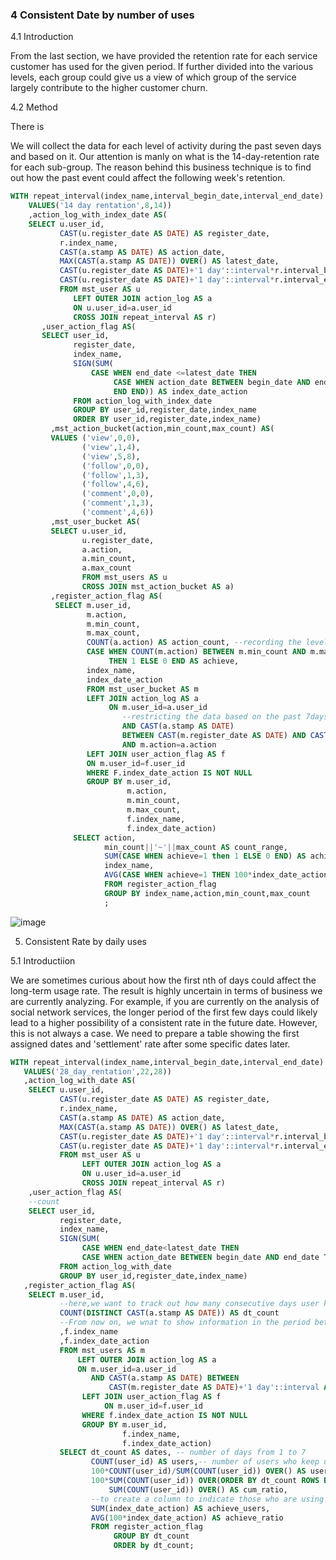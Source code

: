 ### 4 Consistent Date by number of uses


 4.1 Introduction 

From the last section, we have provided the retention rate for each service customer has used for the given period. 
If further divided into the various levels, each group could give us a view of which group of the service largely contribute to 
the higher customer churn.  

4.2 Method

There is 



We will collect the data for each level of activity during the past seven days and based on it.
Our attention is manly on what is the 14-day-retention rate for each sub-group.
The reason behind this business technique is to find out how the past event could affect the following week's retention. 




```sql
WITH repeat_interval(index_name,interval_begin_date,interval_end_date) AS(
    VALUES('14 day rentation',8,14))
    ,action_log_with_index_date AS(
    SELECT u.user_id,
           CAST(u.register_date AS DATE) AS register_date,
           r.index_name,
           CAST(a.stamp AS DATE) AS action_date,
           MAX(CAST(a.stamp AS DATE)) OVER() AS latest_date,
           CAST(u.register_date AS DATE)+'1 day'::interval*r.interval_begin_date AS begin_date,
           CAST(u.register_date AS DATE)+'1 day'::interval*r.interval_end_date AS end_date
           FROM mst_user AS u
              LEFT OUTER JOIN action_log AS a
              ON u.user_id=a.user_id
              CROSS JOIN repeat_interval AS r)
       ,user_action_flag AS(
       SELECT user_id,
              register_date,
              index_name,
              SIGN(SUM(
                  CASE WHEN end_date <=latest_date THEN
                       CASE WHEN action_date BETWEEN begin_date AND end_date THEN 1 ELSE 0 
                       END END)) AS index_date_action
              FROM action_log_with_index_date
              GROUP BY user_id,register_date,index_name
              ORDER BY user_id,register_date,index_name)
         ,mst_action_bucket(action,min_count,max_count) AS(
         VALUES ('view',0,0),
                ('view',1,4),
                ('view',5,8),
                ('follow',0,0),
                ('follow',1,3),
                ('follow',4,6),
                ('comment',0,0),
                ('comment',1,3),
                ('comment',4,6))
         ,mst_user_bucket AS(
         SELECT u.user_id, 
                u.register_date,
                a.action,
                a.min_count,
                a.max_count
                FROM mst_users AS u
                CROSS JOIN mst_action_bucket AS a)
         ,register_action_flag AS(
          SELECT m.user_id,
                 m.action,
                 m.min_count,
                 m.max_count,
                 COUNT(a.action) AS action_count, --recording the level of each activity for the past 7 days.
                 CASE WHEN COUNT(m.action) BETWEEN m.min_count AND m.max_count
                      THEN 1 ELSE 0 END AS achieve,
                 index_name,
                 index_date_action
                 FROM mst_user_bucket AS m
                 LEFT JOIN action_log AS a
                      ON m.user_id=a.user_id
                         --restricting the data based on the past 7days
                         AND CAST(a.stamp AS DATE)  
                         BETWEEN CAST(m.register_date AS DATE) AND CAST(m.register_date AS DATE)+'7 day'::interval
                         AND m.action=a.action
                 LEFT JOIN user_action_flag AS f
                 ON m.user_id=f.user_id
                 WHERE F.index_date_action IS NOT NULL
                 GROUP BY m.user_id,
                          m.action,
                          m.min_count,
                          m.max_count,
                          f.index_name,
                          f.index_date_action)
              SELECT action,
                     min_count||'~'||max_count AS count_range,
                     SUM(CASE WHEN achieve=1 then 1 ELSE 0 END) AS achieve,
                     index_name,
                     AVG(CASE WHEN achieve=1 THEN 100*index_date_action END) as achieve_index_rate 
                     FROM register_action_flag
                     GROUP BY index_name,action,min_count,max_count
                     ;
```
![image](https://user-images.githubusercontent.com/53164959/64873763-c0c9f980-d684-11e9-9d66-5752f91f8772.png)

5. Consistent Rate by daily uses

5.1 Introductiion

We are sometimes curious about how the first nth of days could affect the long-term usage rate. The result is highly uncertain in terms of business we are currently analyzing. For example, if you are currently on the analysis of social network services, the longer period of the first few days could likely lead to a higher possibility of a consistent rate in the future date. However, this is not always a case.  We need to prepare a table showing the first assigned dates and 'settlement' rate after some specific dates later.  

 ```sql
WITH repeat_interval(index_name,interval_begin_date,interval_end_date) AS(
    VALUES('28_day_rentation',22,28))
    ,action_log_with_date AS(
     SELECT u.user_id,
            CAST(u.register_date AS DATE) AS register_date,
            r.index_name,
            CAST(a.stamp AS DATE) AS action_date,
            MAX(CAST(a.stamp AS DATE)) OVER() AS latest_date,
            CAST(u.register_date AS DATE)+'1 day'::interval*r.interval_begin_date AS begin_date,
            CAST(u.register_date AS DATE)+'1 day'::interval*r.interval_end_date AS end_date
            FROM mst_user AS u
                 LEFT OUTER JOIN action_log AS a
                 ON u.user_id=a.user_id
                 CROSS JOIN repeat_interval AS r)
     ,user_action_flag AS(
     --count 
     SELECT user_id,
            register_date,
            index_name,
            SIGN(SUM(
                 CASE WHEN end_date<latest_date THEN
                 CASE WHEN action_date BETWEEN begin_date AND end_date THEN 1 ELSE 0 END END)) AS index_date_action
            FROM action_log_with_date
            GROUP BY user_id,register_date,index_name)
    ,register_action_flag AS(
     SELECT m.user_id,
            --here,we want to track out how many consecutive days user keep log-in for during the first 8 days
            COUNT(DISTINCT CAST(a.stamp AS DATE)) AS dt_count
            --From now on, we wnat to show information in the period between 22 and 28 days after registration
            ,f.index_name
            ,f.index_date_action
            FROM mst_users AS m
                LEFT OUTER JOIN action_log AS a
                ON m.user_id=a.user_id
                   AND CAST(a.stamp AS DATE) BETWEEN 
                       CAST(m.register_date AS DATE)+'1 day'::interval AND CAST(m.register_date AS DATE)+'7 day'::interval
                 LEFT JOIN user_action_flag AS f
                      ON m.user_id=f.user_id
                 WHERE f.index_date_action IS NOT NULL
                 GROUP BY m.user_id,
                          f.index_name,
                          f.index_date_action)
            SELECT dt_count AS dates, -- number of days from 1 to 7
                   COUNT(user_id) AS users,-- number of users who keep using services from day 1 to day 7
                   100*COUNT(user_id)/SUM(COUNT(user_id)) OVER() AS user_ratio,
                   100*SUM(COUNT(user_id)) OVER(ORDER BY dt_count ROWS BETWEEN UNBOUNDED PRECEDING AND CURRENT ROW)/
                       SUM(COUNT(user_id)) OVER() AS cum_ratio,
                   --to create a column to indicate those who are using services up to somewhere between 22 and 28 days
                   SUM(index_date_action) AS achieve_users,
                   AVG(100*index_date_action) AS achieve_ratio
                   FROM register_action_flag
                        GROUP BY dt_count
                        ORDER by dt_count;
  ```
  
